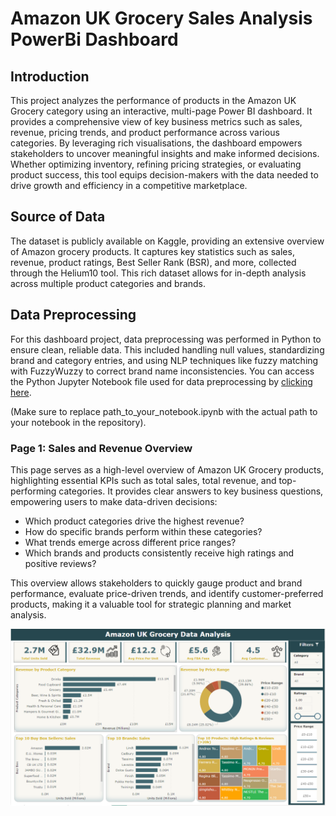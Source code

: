# Amazon UK Grocery Sales Analysis PowerBi Dashboard
## Introduction
This project analyzes the performance of products in the Amazon UK Grocery category using an interactive, multi-page Power BI dashboard. It provides a comprehensive view of key business metrics such as sales, revenue, pricing trends, and product performance across various categories. By leveraging rich visualisations, the dashboard empowers stakeholders to uncover meaningful insights and make informed decisions. Whether optimizing inventory, refining pricing strategies, or evaluating product success, this tool equips decision-makers with the data needed to drive growth and efficiency in a competitive marketplace.
## Source of Data
The dataset is publicly available on Kaggle, providing an extensive overview of Amazon grocery products. It captures key statistics such as sales, revenue, product ratings, Best Seller Rank (BSR), and more, collected through the Helium10 tool. This rich dataset allows for in-depth analysis across multiple product categories and brands. 
## Data Preprocessing
For this dashboard project, data preprocessing was performed in Python to ensure clean, reliable data. This included handling null values, standardizing brand and category entries, and using NLP techniques like fuzzy matching with FuzzyWuzzy to correct brand name inconsistencies. You can access the Python Jupyter Notebook file used for data preprocessing by [clicking here](./Data_Preprocessing).

(Make sure to replace path_to_your_notebook.ipynb with the actual path to your notebook in the repository).
### Page 1: Sales and Revenue Overview
This page serves as a high-level overview of Amazon UK Grocery products, highlighting essential KPIs such as total sales, total revenue, and top-performing categories. It provides clear answers to key business questions, empowering users to make data-driven decisions:

- Which product categories drive the highest revenue?
- How do specific brands perform within these categories?
- What trends emerge across different price ranges?
- Which brands and products consistently receive high ratings and positive reviews?

This overview allows stakeholders to quickly gauge product and brand performance, evaluate price-driven trends, and identify customer-preferred products, making it a valuable tool for strategic planning and market analysis.

  
![Alt text](./Dashboard_images/Overview.png)
